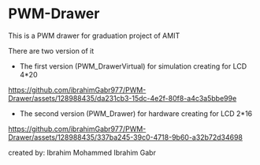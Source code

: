 # PWM-Drawer

This is a PWM drawer for graduation project of AMIT

There are two version of it

- The first version (PWM_DrawerVirtual) for simulation creating for LCD 4*20
 
https://github.com/ibrahimGabr977/PWM-Drawer/assets/128988435/da231cb3-15dc-4e2f-80f8-a4c3a5bbe99e





- The second version (PWM_Drawer) for hardware creating for LCD 2*16

https://github.com/ibrahimGabr977/PWM-Drawer/assets/128988435/337ba245-39c0-4718-9b60-a32b72d34698






created by: Ibrahim Mohammed Ibrahim Gabr



